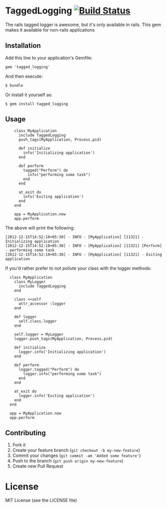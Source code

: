# TaggedLogging [![Build Status](https://travis-ci.org/ketan/tagged-logging.png?branch=master)](https://travis-ci.org/ketan/tagged-logging)

The rails tagged logger is awesome, but it's only available in rails. This gem makes it available for non-rails applications

## Installation

Add this line to your application's Gemfile:

    gem 'tagged_logging'

And then execute:

    $ bundle

Or install it yourself as:

    $ gem install tagged_logging

## Usage

```{ruby}
    class MyApplication
      include TaggedLogging
      push_tags(MyApplication, Process.pid)

      def initialize
        info('Initializing application')
      end

      def perform
        tagged("Perform") do
          info("performing some task")
        end
      end

      at_exit do
        info('Exiting application')
      end
    end

    app = MyApplication.new
    app.perform
```

The above will print the following:

    [2012-12-15T14:52:10+05:30] - INFO - [MyApplication] [11321] - Initializing application
    [2012-12-15T14:52:10+05:30] - INFO - [MyApplication] [11321] [Perform] - performing some task
    [2012-12-15T14:52:10+05:30] - INFO - [MyApplication] [11321] - Exiting application

If you'd rather prefer to not pollute your class with the logger methods:
```{ruby}
  class MyApplication
    class MyLogger
      include TaggedLogging
    end

    class <<self
      attr_accessor :logger
    end

    def logger
      self.class.logger
    end

    self.logger = MyLogger
    logger.push_tags(MyApplication, Process.pid)

    def initialize
      logger.info('Initializing application')
    end

    def perform
      logger.tagged("Perform") do
        logger.info("performing some task")
      end
    end

    at_exit do
      logger.info('Exiting application')
    end
  end

  app = MyApplication.new
  app.perform
```

## Contributing

1. Fork it
2. Create your feature branch (`git checkout -b my-new-feature`)
3. Commit your changes (`git commit -am 'Added some feature'`)
4. Push to the branch (`git push origin my-new-feature`)
5. Create new Pull Request

# License

MIT License (see the LICENSE file)
